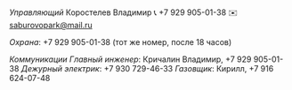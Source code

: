 *Управляющий*
Коростелев Владимир
📞 +7 929 905-01-38
✉️ saburovopark@mail.ru

_Охрана_: +7 929 905-01-38 (тот же номер, после 18 часов)

*Коммуникации*
_Главный инженер_: Кричалин Владимир, +7 929 905-01-38
_Дежурный электрик_: +7 930 729-46-33
_Газовщик_: Кирилл, +7 916 624-07-48
